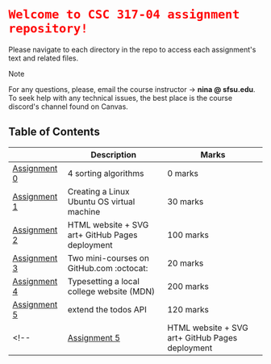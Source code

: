 # <code style="color:red"> Welcome to CSC 317-04 assignment repository!</code>
Please navigate to each directory in the repo to access each assignment's text and related files.
> [!NOTE]
> For any questions, please, email the course instructor &rarr; **nina @ sfsu.edu**.
> To seek help with any technical issues, the best place is the course discord's channel found on Canvas. 

## Table of Contents
|| Description | Marks|
| --- | --- |---|
| [Assignment 0](assignment-0/README.md)| 4 sorting algorithms | 0 marks|
| [Assignment 1](assignment-1/README.md)| Creating a Linux Ubuntu OS virtual machine | 30 marks|
| [Assignment 2](assignment-2/README.md)| HTML website + SVG art+ GitHub Pages deployment | 100 marks|
| [Assignment 3](assignment-3/README.md)| Two mini-courses on GitHub.com :octocat: | 20 marks|
| [Assignment 4](typesetting/readme.md)| Typesetting a local college website (MDN) | 200 marks|
| [Assignment 5](todos-API/readme.md)| extend the todos API | 120 marks|
<!-- | [Assignment 5](assignment-5/READme.md)| HTML website + SVG art+ GitHub Pages deployment | 100 marks| -->
